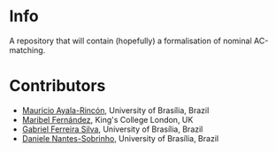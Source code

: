# Info 
A repository that will contain (hopefully) a formalisation of nominal AC-matching. 

# Contributors 
* [Mauricio Ayala-Rincón](https://www.mat.unb.br/ayala/), University of Brasília, Brazil
* [Maribel Fernández](https://www.kcl.ac.uk/people/maribel-fernandez), King's College London, UK 
* [Gabriel Ferreira Silva](https://gabriel951.github.io/), University of Brasília, Brazil
* [Daniele Nantes-Sobrinho](https://www.mat.unb.br/dnantes/), University of Brasília, Brazil 
